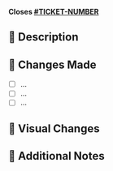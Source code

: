 **Closes [#TICKET-NUMBER](https://github.com/gnosispay/ui/issues/TICKET-NUMBER)**

## 📝 Description

<!-- Describe what you did, unless obvious from the title. Include context about why this change was needed. -->

## 🎯 Changes Made

<!-- List the main changes you made -->

- [ ] ...
- [ ] ...
- [ ] ...

## 📸 Visual Changes

<!-- If this PR includes UI changes, please add screenshots or demo videos here -->

## 📝 Additional Notes

<!-- Any additional information that reviewers should know -->
